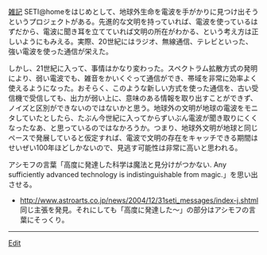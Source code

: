---
---
[雑記](/雑記)
SETI@homeをはじめとして、地球外生命を電波を手がかりに見つけ出そうというプロジェクトがある。先進的な文明を持っていれば、電波を使っているはずだから、電波に聞き耳を立てていれば文明の所在がわかる、という考え方は正しいようにもみえる。実際、20世紀にはラジオ、無線通信、テレビといった、強い電波を使った通信が栄えた。

しかし、21世紀に入って、事情はかなり変わった。スペクトラム拡散方式の発明により、弱い電波でも、雑音をかいくぐって通信ができ、帯域を非常に効率よく使えるようになった。おそらく、このような新しい方式を使った通信を、古い受信機で受信しても、出力が弱い上に、意味のある情報を取り出すことができず、ノイズと区別ができないのではないかと思う。地球外の文明が地球の電波をモニタしていたとしたら、たぶん今世紀に入ってからずいぶん電波が聞き取りにくくなったなあ、と思っているのではなかろうか。つまり、地球外文明が地球と同じペースで発展していると仮定すれば、電波で文明の存在をキャッチできる期間はせいぜい100年ほどしかないので、見逃す可能性は非常に高いと思われる。

アシモフの言葉「高度に発達した科学は魔法と見分けがつかない. Any sufficiently advanced technology is indistinguishable from magic.」を思い出させる。
* http://www.astroarts.co.jp/news/2004/12/31seti_messages/index-j.shtml 同じ主張を発見。それにしても「高度に発達した〜」の部分はアシモフの言葉にそっくり。
<!--  -->



----
[Edit](https://github.com/vitroid/vitroid.github.io/edit/master/MD/地球外生命探査.md)
